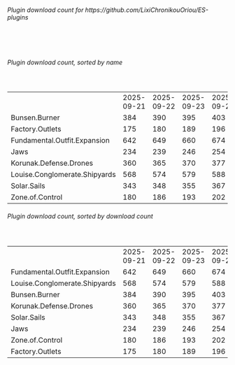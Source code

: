 <h6>Plugin download count for https://github.com/LixiChronikouOriou/ES-plugins</h6><br>
<br>
<h6>Plugin download count, sorted by name</h6><sub><sup><br>
<table>
	<tr>
		<td></td>
		<td>2025-09-21</td>
		<td>2025-09-22</td>
		<td>2025-09-23</td>
		<td>2025-09-24</td>
		<td>2025-09-25</td>
		<td>2025-09-26</td>
		<td>2025-09-27</td>
		<td>today +</td>
	</tr>
	<tr>
		<td>Bunsen.Burner</td>
		<td>384</td>
		<td>390</td>
		<td>395</td>
		<td>403</td>
		<td>408</td>
		<td>416</td>
		<td>419</td>
		<td>+ 3</td>
	</tr>
	<tr>
		<td>Factory.Outlets</td>
		<td>175</td>
		<td>180</td>
		<td>189</td>
		<td>196</td>
		<td>203</td>
		<td>210</td>
		<td>213</td>
		<td>+ 3</td>
	</tr>
	<tr>
		<td>Fundamental.Outfit.Expansion</td>
		<td>642</td>
		<td>649</td>
		<td>660</td>
		<td>674</td>
		<td>679</td>
		<td>694</td>
		<td>697</td>
		<td>+ 3</td>
	</tr>
	<tr>
		<td>Jaws</td>
		<td>234</td>
		<td>239</td>
		<td>246</td>
		<td>254</td>
		<td>259</td>
		<td>265</td>
		<td>266</td>
		<td>+ 1</td>
	</tr>
	<tr>
		<td>Korunak.Defense.Drones</td>
		<td>360</td>
		<td>365</td>
		<td>370</td>
		<td>377</td>
		<td>381</td>
		<td>389</td>
		<td>390</td>
		<td>+ 1</td>
	</tr>
	<tr>
		<td>Louise.Conglomerate.Shipyards</td>
		<td>568</td>
		<td>574</td>
		<td>579</td>
		<td>588</td>
		<td>592</td>
		<td>605</td>
		<td>606</td>
		<td>+ 1</td>
	</tr>
	<tr>
		<td>Solar.Sails</td>
		<td>343</td>
		<td>348</td>
		<td>355</td>
		<td>367</td>
		<td>372</td>
		<td>382</td>
		<td>385</td>
		<td>+ 3</td>
	</tr>
	<tr>
		<td>Zone.of.Control</td>
		<td>180</td>
		<td>186</td>
		<td>193</td>
		<td>202</td>
		<td>206</td>
		<td>212</td>
		<td>213</td>
		<td>+ 1</td>
	</tr>
</table>
</sub></sup>
<h6>Plugin download count, sorted by download count</h6><sub><sup><br>
<table>
	<tr>
		<td></td>
		<td>2025-09-21</td>
		<td>2025-09-22</td>
		<td>2025-09-23</td>
		<td>2025-09-24</td>
		<td>2025-09-25</td>
		<td>2025-09-26</td>
		<td>2025-09-27</td>
		<td>today +</td>
	</tr>
	<tr>
		<td>Fundamental.Outfit.Expansion</td>
		<td>642</td>
		<td>649</td>
		<td>660</td>
		<td>674</td>
		<td>679</td>
		<td>694</td>
		<td>697</td>
		<td>+ 3</td>
	</tr>
	<tr>
		<td>Louise.Conglomerate.Shipyards</td>
		<td>568</td>
		<td>574</td>
		<td>579</td>
		<td>588</td>
		<td>592</td>
		<td>605</td>
		<td>606</td>
		<td>+ 1</td>
	</tr>
	<tr>
		<td>Bunsen.Burner</td>
		<td>384</td>
		<td>390</td>
		<td>395</td>
		<td>403</td>
		<td>408</td>
		<td>416</td>
		<td>419</td>
		<td>+ 3</td>
	</tr>
	<tr>
		<td>Korunak.Defense.Drones</td>
		<td>360</td>
		<td>365</td>
		<td>370</td>
		<td>377</td>
		<td>381</td>
		<td>389</td>
		<td>390</td>
		<td>+ 1</td>
	</tr>
	<tr>
		<td>Solar.Sails</td>
		<td>343</td>
		<td>348</td>
		<td>355</td>
		<td>367</td>
		<td>372</td>
		<td>382</td>
		<td>385</td>
		<td>+ 3</td>
	</tr>
	<tr>
		<td>Jaws</td>
		<td>234</td>
		<td>239</td>
		<td>246</td>
		<td>254</td>
		<td>259</td>
		<td>265</td>
		<td>266</td>
		<td>+ 1</td>
	</tr>
	<tr>
		<td>Zone.of.Control</td>
		<td>180</td>
		<td>186</td>
		<td>193</td>
		<td>202</td>
		<td>206</td>
		<td>212</td>
		<td>213</td>
		<td>+ 1</td>
	</tr>
	<tr>
		<td>Factory.Outlets</td>
		<td>175</td>
		<td>180</td>
		<td>189</td>
		<td>196</td>
		<td>203</td>
		<td>210</td>
		<td>213</td>
		<td>+ 3</td>
	</tr>
</table>
</sub></sup>
